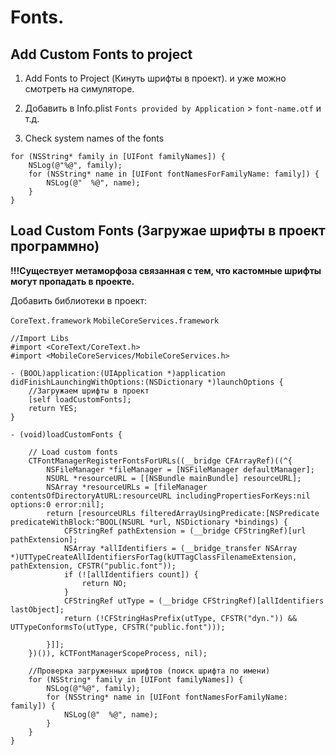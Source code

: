 Fonts.
==

## Add Custom Fonts to project

1. Add Fonts to Project (Кинуть шрифты в проект). и уже можно смотреть на симуляторе.

2. Добавить в Info.plist
`Fonts provided by Application` > `font-name.otf` и т.д.

3. Check system names of the fonts 

```objc
for (NSString* family in [UIFont familyNames]) {
    NSLog(@"%@", family);
    for (NSString* name in [UIFont fontNamesForFamilyName: family]) {
        NSLog(@"  %@", name);
    }
}
```

## Load Custom Fonts (Загружае шрифты в проект программно)

__!!!Существует метаморфоза связанная с тем, что кастомные шрифты могут пропадать в проекте.__

Добавить библиотеки в проект:

`CoreText.framework`
`MobileCoreServices.framework`

```objc
//Import Libs
#import <CoreText/CoreText.h>
#import <MobileCoreServices/MobileCoreServices.h>

- (BOOL)application:(UIApplication *)application didFinishLaunchingWithOptions:(NSDictionary *)launchOptions {
    //Загружаем шрифты в проект
    [self loadCustomFonts];
    return YES;
}

- (void)loadCustomFonts {

    // Load custom fonts
    CTFontManagerRegisterFontsForURLs((__bridge CFArrayRef)((^{
        NSFileManager *fileManager = [NSFileManager defaultManager];
        NSURL *resourceURL = [[NSBundle mainBundle] resourceURL];
        NSArray *resourceURLs = [fileManager contentsOfDirectoryAtURL:resourceURL includingPropertiesForKeys:nil options:0 error:nil];
        return [resourceURLs filteredArrayUsingPredicate:[NSPredicate predicateWithBlock:^BOOL(NSURL *url, NSDictionary *bindings) {
            CFStringRef pathExtension = (__bridge CFStringRef)[url pathExtension];
            NSArray *allIdentifiers = (__bridge_transfer NSArray *)UTTypeCreateAllIdentifiersForTag(kUTTagClassFilenameExtension, pathExtension, CFSTR("public.font"));
            if (![allIdentifiers count]) {
                return NO;
            }
            CFStringRef utType = (__bridge CFStringRef)[allIdentifiers lastObject];
            return (!CFStringHasPrefix(utType, CFSTR("dyn.")) && UTTypeConformsTo(utType, CFSTR("public.font")));
            
        }]];
    })()), kCTFontManagerScopeProcess, nil);
    
    //Проверка загруженных шрифтов (поиск шрифта по имени)
    for (NSString* family in [UIFont familyNames]) {
        NSLog(@"%@", family);
        for (NSString* name in [UIFont fontNamesForFamilyName: family]) {
            NSLog(@"  %@", name);
        }
    }
}
```



